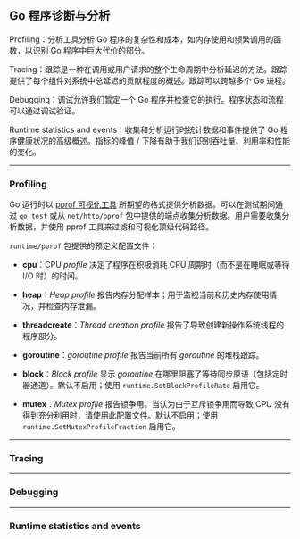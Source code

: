 ## Go 程序诊断与分析

Profiling：分析工具分析 Go 程序的复杂性和成本，如内存使用和频繁调用的函数，以识别 Go 程序中巨大代价的部分。

Tracing：跟踪是一种在调用或用户请求的整个生命周期中分析延迟的方法。跟踪提供了每个组件对系统中总延迟的贡献程度的概述。跟踪可以跨越多个 Go 进程。

Debugging：调试允许我们暂定一个 Go 程序并检查它的执行。程序状态和流程可以通过调试验证。

Runtime statistics and events：收集和分析运行时统计数据和事件提供了 Go 程序健康状况的高级概述。指标的峰值 / 下降有助于我们识别吞吐量、利用率和性能的变化。


---
### Profiling

Go 运行时以 [pprof 可视化工具](https://github.com/google/pprof/blob/master/doc/README.md) 所期望的格式提供分析数据。可以在测试期间通过 `go test` 或从 `net/http/pprof` 包中提供的端点收集分析数据。用户需要收集分析数据，并使用 pprof 工具来过滤和可视化顶级代码路径。

`runtime/pprof` 包提供的预定义配置文件：

- **cpu**：CPU *profile* 决定了程序在积极消耗 CPU 周期时（而不是在睡眠或等待 I/O 时）的时间。

+ **heap**：*Heap profile* 报告内存分配样本；用于监视当前和历史内存使用情况，并检查内存泄漏。

- **threadcreate**：*Thread creation profile* 报告了导致创建新操作系统线程的程序部分。

+ **goroutine**：*goroutine profile* 报告当前所有 *goroutine* 的堆栈跟踪。

- **block**：*Block profile* 显示 *goroutine* 在哪里阻塞了等待同步原语（包括定时器通道）。默认不启用；使用 `runtime.SetBlockProfileRate` 启用它。

+ **mutex**：*Mutex profile* 报告锁争用。当认为由于互斥锁争用而导致 CPU 没有得到充分利用时，请使用此配置文件。默认不启用；使用 `runtime.SetMutexProfileFraction` 启用它。


---
### Tracing



---
### Debugging


---
### Runtime statistics and events

